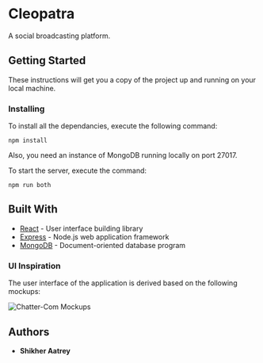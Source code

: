 # Cleopatra

A social broadcasting platform.

## Getting Started

These instructions will get you a copy of the project up and running on your local machine.

### Installing

To install all the dependancies, execute the following command:
```
npm install
```

Also, you need an instance of MongoDB running locally on port 27017.

To start the server, execute the command:

```
npm run both
```

## Built With

* [React](http://facebook.github.io/react/) - User interface building library
* [Express](https://expressjs.com/) - Node.js web application framework
* [MongoDB](https://mongodb.com/) - Document-oriented database program

### UI Inspiration

The user interface of the application is derived based on the following mockups:

![Chatter-Com Mockups](https://raw.githubusercontent.com/callmeaatrey/cleopatra/master/server/static/img/mockups/mockup_compilation.png)

## Authors

* **Shikher Aatrey**

